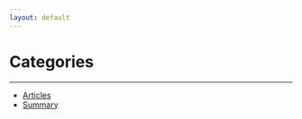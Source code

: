 ```yaml
---
layout: default
---
```


# Categories

---

* [Articles](./articles/index.html)
* [Summary](./SUMMARY)
